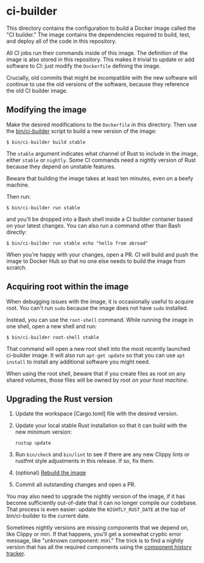 # ci-builder

This directory contains the configuration to build a Docker image called the "CI
builder." The image contains the dependencies required to build, test, and
deploy all of the code in this repository.

All CI jobs run their commands inside of this image. The definition of the image
is also stored in this repository. This makes it trivial to update or add
software to CI: just modify the `Dockerfile` defining the image.

Crucially, old commits that might be incompatible with the new software will
continue to use the old versions of the software, because they reference the old
CI builder image.

## Modifying the image

Make the desired modifications to the `Dockerfile` in this directory. Then use
the [bin/ci-builder] script to build a new version of the image:

```shell
$ bin/ci-builder build stable
```

The `stable` argument indicates what channel of Rust to include in the image,
either `stable` or `nightly`. Some CI commands need a nightly version of Rust
because they depend on unstable features.

Beware that building the image takes at least ten minutes, even on a beefy
machine.

Then run:

```shell
$ bin/ci-builder run stable
```

and you'll be dropped into a Bash shell inside a CI builder container based on
your latest changes. You can also run a command other than Bash directly:

```shell
$ bin/ci-builder run stable echo "hello from abroad"
```

When you're happy with your changes, open a PR. CI will build and push the
image to Docker Hub so that no one else needs to build the image from scratch.

## Acquiring root within the image

When debugging issues with the image, it is occasionally useful to acquire root.
You can't run `sudo` because the image does not have `sudo` installed.

Instead, you can use the `root-shell` command. While running the image in one
shell, open a new shell and run:

```shell
$ bin/ci-builder root-shell stable
```

That command will open a new root shell into the most recently launched
ci-builder image. It will also run `apt-get update` so that you can use `apt
install` to install any additional software you might need.

When using the root shell, beware that if you create files as root on any
shared volumes, those files will be owned by root *on your host machine*.

## Upgrading the Rust version

1. Update the workspace [Cargo.toml] file with the desired version.
2. Update your local stable Rust installation so that it can build with the new minimum version:

   ```
   rustup update
   ```

3. Run `bin/check` and `bin/lint` to see if there are any new Clippy lints or
   rustfmt style adjustments in this release. If so, fix them.

4. (optional) [Rebuild the image](#modifying-the-image)
5. Commit all outstanding changes and open a PR.

You may also need to upgrade the nightly version of the image, if it has become
sufficiently out-of-date that it can no longer compile our codebase. That
process is even easier: update the `NIGHTLY_RUST_DATE` at the top of
bin/ci-builder to the current date.

Sometimes nightly versions are missing components that we depend on, like Clippy
or miri. If that happens, you'll get a somewhat cryptic error message, like
"unknown component: miri." The trick is to find a nightly version that has all
the required components using the [component history tracker][rust-toolstate].

[bin/ci-builder]: /bin/ci-builder
[rust-toolstate]: https://rust-lang.github.io/rustup-components-history/
